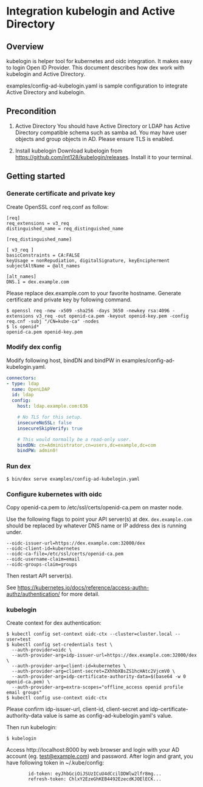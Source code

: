 # Integration kubelogin and Active Directory

## Overview

kubelogin is helper tool for kubernetes and oidc integration.
It makes easy to login Open ID Provider.
This document describes how dex work with kubelogin and Active Directory.

examples/config-ad-kubelogin.yaml is sample configuration to integrate Active Directory and kubelogin.

## Precondition

1. Active Directory
You should have Active Directory or LDAP has Active Directory compatible schema such as samba ad.
You may have user objects and group objects in AD. Please ensure TLS is enabled.

2. Install kubelogin
Download kubelogin from https://github.com/int128/kubelogin/releases.
Install it to your terminal.

## Getting started

### Generate certificate and private key

Create OpenSSL conf req.conf as follow:

```
[req]
req_extensions = v3_req
distinguished_name = req_distinguished_name

[req_distinguished_name]

[ v3_req ]
basicConstraints = CA:FALSE
keyUsage = nonRepudiation, digitalSignature, keyEncipherment
subjectAltName = @alt_names

[alt_names]
DNS.1 = dex.example.com
```

Please replace dex.example.com to your favorite hostname.
Generate certificate and private key by following command.

```console
$ openssl req -new -x509 -sha256 -days 3650 -newkey rsa:4096 -extensions v3_req -out openid-ca.pem -keyout openid-key.pem -config req.cnf -subj "/CN=kube-ca" -nodes
$ ls openid*
openid-ca.pem openid-key.pem
```

### Modify dex config

Modify following host, bindDN and bindPW in examples/config-ad-kubelogin.yaml.

```yaml
connectors:
- type: ldap
  name: OpenLDAP
  id: ldap
  config:
    host: ldap.example.com:636

    # No TLS for this setup.
    insecureNoSSL: false
    insecureSkipVerify: true

    # This would normally be a read-only user.
    bindDN: cn=Administrator,cn=users,dc=example,dc=com
    bindPW: admin0!
```

### Run dex

```
$ bin/dex serve examples/config-ad-kubelogin.yaml
```

### Configure kubernetes with oidc

Copy openid-ca.pem to /etc/ssl/certs/openid-ca.pem on master node.

Use the following flags to point your API server(s) at dex. `dex.example.com` should be replaced by whatever DNS name or IP address dex is running under.

```
--oidc-issuer-url=https://dex.example.com:32000/dex
--oidc-client-id=kubernetes
--oidc-ca-file=/etc/ssl/certs/openid-ca.pem
--oidc-username-claim=email
--oidc-groups-claim=groups
```

Then restart API server(s).


See https://kubernetes.io/docs/reference/access-authn-authz/authentication/ for more detail.

### kubelogin

Create context for dex authentication:

```console
$ kubectl config set-context oidc-ctx --cluster=cluster.local --user=test
$ kubectl config set-credentials test \
  --auth-provider=oidc \
  --auth-provider-arg=idp-issuer-url=https://dex.example.com:32000/dex \
  --auth-provider-arg=client-id=kubernetes \
  --auth-provider-arg=client-secret=ZXhhbXBsZS1hcHAtc2VjcmV0 \
  --auth-provider-arg=idp-certificate-authority-data=$(base64 -w 0 openid-ca.pem) \
  --auth-provider-arg=extra-scopes="offline_access openid profile email groups"
$ kubectl config use-context oidc-ctx
```

Please confirm idp-issuer-url, client-id, client-secret and idp-certificate-authority-data value is same as config-ad-kubelogin.yaml's value.

Then run kubelogin:

```console
$ kubelogin
```

Access http://localhost:8000 by web browser and login with your AD account (eg. test@example.com) and password.
After login and grant, you have following token in ~/.kube/config:

```
        id-token: eyJhbGciOiJSUzICuU4dCcilDDWlw2lfr8mg...
        refresh-token: ChlxY2EzeGhKEB4492EzecdKJOElECK...
```

